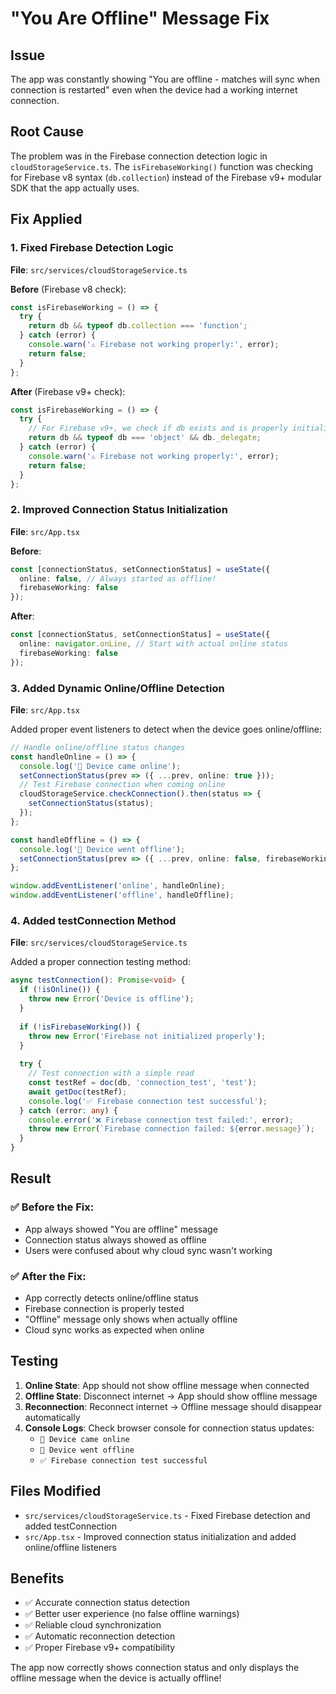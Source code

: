 # "You Are Offline" Message Fix

## Issue
The app was constantly showing "You are offline - matches will sync when connection is restarted" even when the device had a working internet connection.

## Root Cause
The problem was in the Firebase connection detection logic in `cloudStorageService.ts`. The `isFirebaseWorking()` function was checking for Firebase v8 syntax (`db.collection`) instead of the Firebase v9+ modular SDK that the app actually uses.

## Fix Applied

### 1. Fixed Firebase Detection Logic
**File**: `src/services/cloudStorageService.ts`

**Before** (Firebase v8 check):
```typescript
const isFirebaseWorking = () => {
  try {
    return db && typeof db.collection === 'function';
  } catch (error) {
    console.warn('⚠️ Firebase not working properly:', error);
    return false;
  }
};
```

**After** (Firebase v9+ check):
```typescript
const isFirebaseWorking = () => {
  try {
    // For Firebase v9+, we check if db exists and is properly initialized
    return db && typeof db === 'object' && db._delegate;
  } catch (error) {
    console.warn('⚠️ Firebase not working properly:', error);
    return false;
  }
};
```

### 2. Improved Connection Status Initialization
**File**: `src/App.tsx`

**Before**:
```typescript
const [connectionStatus, setConnectionStatus] = useState({
  online: false, // Always started as offline!
  firebaseWorking: false 
});
```

**After**:
```typescript
const [connectionStatus, setConnectionStatus] = useState({
  online: navigator.onLine, // Start with actual online status
  firebaseWorking: false 
});
```

### 3. Added Dynamic Online/Offline Detection
**File**: `src/App.tsx`

Added proper event listeners to detect when the device goes online/offline:

```typescript
// Handle online/offline status changes
const handleOnline = () => {
  console.log('📶 Device came online');
  setConnectionStatus(prev => ({ ...prev, online: true }));
  // Test Firebase connection when coming online
  cloudStorageService.checkConnection().then(status => {
    setConnectionStatus(status);
  });
};

const handleOffline = () => {
  console.log('📵 Device went offline');
  setConnectionStatus(prev => ({ ...prev, online: false, firebaseWorking: false }));
};

window.addEventListener('online', handleOnline);
window.addEventListener('offline', handleOffline);
```

### 4. Added testConnection Method
**File**: `src/services/cloudStorageService.ts`

Added a proper connection testing method:

```typescript
async testConnection(): Promise<void> {
  if (!isOnline()) {
    throw new Error('Device is offline');
  }
  
  if (!isFirebaseWorking()) {
    throw new Error('Firebase not initialized properly');
  }
  
  try {
    // Test connection with a simple read
    const testRef = doc(db, 'connection_test', 'test');
    await getDoc(testRef);
    console.log('✅ Firebase connection test successful');
  } catch (error: any) {
    console.error('❌ Firebase connection test failed:', error);
    throw new Error(`Firebase connection failed: ${error.message}`);
  }
}
```

## Result

### ✅ **Before the Fix**:
- App always showed "You are offline" message
- Connection status always showed as offline
- Users were confused about why cloud sync wasn't working

### ✅ **After the Fix**:
- App correctly detects online/offline status
- Firebase connection is properly tested
- "Offline" message only shows when actually offline
- Cloud sync works as expected when online

## Testing

1. **Online State**: App should not show offline message when connected
2. **Offline State**: Disconnect internet → App should show offline message  
3. **Reconnection**: Reconnect internet → Offline message should disappear automatically
4. **Console Logs**: Check browser console for connection status updates:
   - `📶 Device came online`
   - `📵 Device went offline`
   - `✅ Firebase connection test successful`

## Files Modified
- `src/services/cloudStorageService.ts` - Fixed Firebase detection and added testConnection
- `src/App.tsx` - Improved connection status initialization and added online/offline listeners

## Benefits
- ✅ Accurate connection status detection
- ✅ Better user experience (no false offline warnings)
- ✅ Reliable cloud synchronization
- ✅ Automatic reconnection detection
- ✅ Proper Firebase v9+ compatibility

The app now correctly shows connection status and only displays the offline message when the device is actually offline! 